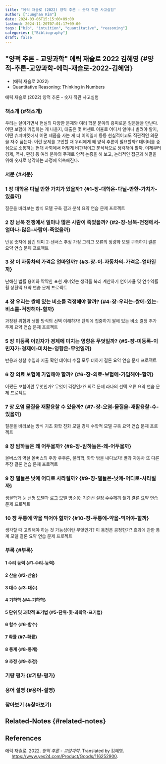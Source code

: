 ```yaml
---
title: "에릭 재슬로 (2022) 양적 추론 - 숫자 직관 사고실험"
author: ["Junghan Kim"]
date: 2024-03-06T15:15:00+09:00
lastmod: 2024-11-20T07:01:17+09:00
tags: ["bib", "intuition", "quantitative", "reasoning"]
categories: ["Bibliography"]
draft: false
---
```


## "양적 추론 - 교양과학" 에릭 재슬로 2022 김혜영 {#양적-추론-교양과학-에릭-재슬로-2022-김혜영}

-   (에릭 재슬로 2022)
-   Quantitative Reasoning: Thinking in Numbers

에릭 재슬로 (2022) 양적 추론 - 숫자 직관 사고실험


### 책소개 {#책소개}

우리는 살아가면서 현실의 다양한 문제와 여러 학문 분야의 흥미로운 질문들을 만난다. 어떤 보험에 가입하는 게 나을지, 대출은 몇 퍼센트 이율로 어디서 얼마나 빌려야 할지, 어떤 슈퍼마켓에서 어떤 제품을 사는 게 더 이익일지 등등 현실적이고도 직관적인 의문을 자주 품는다. 이런 문제를 고민할 때 우리에게 왜 양적 추론이 필요할까? 데이터를 중심으로 소통하는 현대 사회에서 어떻게 비판적이고 분석적으로 생각해야 할까. 이제부터 경제, 역사, 환경 등 여러 분야의 주제로 양적 논증을 해 보고, 논리적인 접근과 해결을 위해 숫자로 생각하는 과정에 익숙해진다.


### 서문 {#서문}


### ****1 장 대학은 다닐 만한 가치가 있을까?**** {#1-장-대학은-다닐-만한-가치가-있을까}

질문을 바라보는 방식 모델 구축 결과 분석 요약 연습 문제 프로젝트


### ****2 장 남북 전쟁에서 얼마나 많은 사람이 죽었을까?**** {#2-장-남북-전쟁에서-얼마나-많은-사람이-죽었을까}

반응 숫자에 담긴 의미 2-센서스 추정 가정 그리고 오류의 정량화 모델 구축하기 결론 요약 연습 문제 프로젝트


### ****3 장 이 자동차의 가격은 얼마일까?**** {#3-장-이-자동차의-가격은-얼마일까}

난해한 법률 용어와 딱딱한 표현 재미있는 생각들 복리 계산하기 연이자율 및 연수익률 월 상환액 요약 연습 문제 프로젝트


### ****4 장 우리는 쌀에 있는 비소를 걱정해야 할까?**** {#4-장-우리는-쌀에-있는-비소를-걱정해야-할까}

과장된 위험과 생활 방식의 선택 이해하자! 단위에 집중하기 쌀에 있는 비소 결정 추가 주제 요약 연습 문제 프로젝트


### ****5 장 미등록 이민자가 경제에 미치는 영향은 무엇일까?**** {#5-장-미등록-이민자가-경제에-미치는-영향은-무엇일까}

반응과 성찰 수입과 지출 확인 데이터 수집 모두 더하기 결론 요약 연습 문제 프로젝트


### ****6 장 의료 보험에 가입해야 할까?**** {#6-장-의료-보험에-가입해야-할까}

어쨌든 보험이란 무엇인가? 무엇이 걱정인가? 의료 문제 라나의 선택 오류 요약 연습 문제 프로젝트


### ****7 장 오염 물질을 재활용할 수 있을까?**** {#7-장-오염-물질을-재활용할-수-있을까}

질문을 바라보는 방식 기초 화학 진화 모델 경제 수학적 모델 구축 요약 연습 문제 프로젝트


### ****8 장 밤하늘은 왜 어두울까?**** {#8-장-밤하늘은-왜-어두울까}

올버스의 역설 올버스의 주장 우주론, 물리학, 화학 밖을 내다보자! 별과 자동차 또 다른 주장 결론 연습 문제 프로젝트


### ****9 장 별들은 낮에 어디로 사라질까?**** {#9-장-별들은-낮에-어디로-사라질까}

생물학과 눈 선형 모델과 로그 모델 명순응: 기준선 설정 수수께끼 풀기 결론 요약 연습 문제 프로젝트


### ****10 장 두통에 약을 먹어야 할까?**** {#10-장-두통에-약을-먹어야-할까}

생각할 때 고려해야 하는 것 가능성이란 무엇인가? 이 동전은 공정한가? 효과에 관한 통계 모델 결론 요약 연습 문제 프로젝트


### 부록 {#부록}


#### 1 수리 능력 {#1-수리-능력}


#### 2 산술 {#2-산술}


#### 3 대수 {#3-대수}


#### 4 기하학 {#4-기하학}


#### 5 단위 및 과학적 표기법 {#5-단위-및-과학적-표기법}


#### 6 함수 {#6-함수}


#### 7 확률 {#7-확률}


#### 8 통계 {#8-통계}


#### 9 추정 {#9-추정}


### 기량 평가 {#기량-평가}


### 용어 설명 {#용어-설명}


### 찾아보기 {#찾아보기}


## Related-Notes {#related-notes}

## References

<style>.csl-entry{text-indent: -1.5em; margin-left: 1.5em;}</style><div class="csl-bib-body">
  <div class="csl-entry">에릭 재슬로. 2022. <i>양적 추론 - 교양과학</i>. Translated by 김혜영. <a href="https://www.yes24.com/Product/Goods/116252900">https://www.yes24.com/Product/Goods/116252900</a>.</div>
</div>
